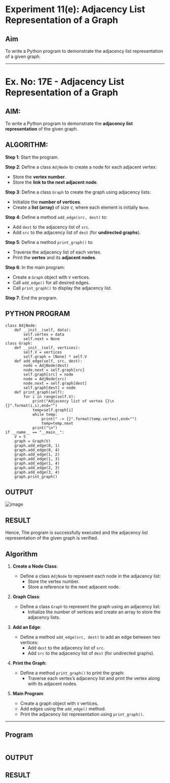 # Experiment 11(e): Adjacency List Representation of a Graph

## Aim
To write a Python program to demonstrate the adjacency list representation of a given graph.

---
# Ex. No: 17E - Adjacency List Representation of a Graph

## AIM:
To write a Python program to demonstrate the **adjacency list representation** of the given graph.

## ALGORITHM:

**Step 1**: Start the program.

**Step 2**: Define a class `AdjNode` to create a node for each adjacent vertex:
- Store the **vertex number**.
- Store the **link to the next adjacent node**.

**Step 3**: Define a class `Graph` to create the graph using adjacency lists:
- Initialize the **number of vertices**.
- Create a **list (array)** of size `V`, where each element is initially `None`.

**Step 4**: Define a method `add_edge(src, dest)` to:
- Add `dest` to the adjacency list of `src`.
- Add `src` to the adjacency list of `dest` (for **undirected graphs**).

**Step 5**: Define a method `print_graph()` to:
- Traverse the adjacency list of each vertex.
- Print the **vertex** and its **adjacent nodes**.

**Step 6**: In the main program:
- Create a `Graph` object with `V` vertices.
- Call `add_edge()` for all desired edges.
- Call `print_graph()` to display the adjacency list.

**Step 7**: End the program.

## PYTHON PROGRAM

```
class AdjNode:
	def __init__(self, data):
		self.vertex = data
		self.next = None
class Graph:
    def __init__(self, vertices):
        self.V = vertices
        self.graph = [None] * self.V
    def add_edge(self, src, dest):
        node = AdjNode(dest)
        node.next = self.graph[src]
        self.graph[src] = node
        node = AdjNode(src)
        node.next = self.graph[dest]
        self.graph[dest] = node
    def print_graph(self):
        for i in range(self.V):
            print("Adjacency list of vertex {}\n {}".format(i,i),end="")
            temp=self.graph[i]
            while temp:
                print(" -> {}".format(temp.vertex),end="")
                temp=temp.next
            print("\n")
if __name__ == "__main__":
    V = 5
    graph = Graph(V)
    graph.add_edge(0, 1)
    graph.add_edge(0, 4)
    graph.add_edge(1, 2)
    graph.add_edge(1, 3)
    graph.add_edge(1, 4)
    graph.add_edge(2, 3)
    graph.add_edge(3, 4)
    graph.print_graph()

```

## OUTPUT
![image](https://github.com/user-attachments/assets/6f83b42b-2296-498e-8b8a-0d238238533c)


## RESULT

Hence, The program is successfully executed and the adjacency list representation of the given graph is verified.
## Algorithm

1. **Create a Node Class**:
   - Define a class `AdjNode` to represent each node in the adjacency list:
     - Store the vertex number.
     - Store a reference to the next adjacent node.

2. **Graph Class**:
   - Define a class `Graph` to represent the graph using an adjacency list:
     - Initialize the number of vertices and create an array to store the adjacency lists.
   
3. **Add an Edge**:
   - Define a method `add_edge(src, dest)` to add an edge between two vertices:
     - Add `dest` to the adjacency list of `src`.
     - Add `src` to the adjacency list of `dest` (for undirected graphs).
   
4. **Print the Graph**:
   - Define a method `print_graph()` to print the graph:
     - Traverse each vertex’s adjacency list and print the vertex along with its adjacent nodes.

5. **Main Program**:
   - Create a graph object with `V` vertices.
   - Add edges using the `add_edge()` method.
   - Print the adjacency list representation using `print_graph()`.

---

## Program

```

```

## OUTPUT

## RESULT
